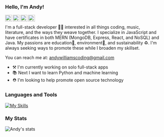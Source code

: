 ### Hello, I'm Andy!

<a href="https://www.linkedin.com/in/andrewcharleswilliams/">
  <img align="left" alt="Andy's LinkedIn" width="22px" src="https://raw.githubusercontent.com/peterthehan/peterthehan/master/assets/linkedin.svg" />
</a>
<a href="https://leetcode.com/acwilliams/">
  <img align="left" alt="Andy's leetcode" width="22px" src="https://cdn.jsdelivr.net/npm/simple-icons@3.0.1/icons/leetcode.svg" />
</a>

<a href="https://www.codewars.com/users/andycwilliams" target="blank"><img align="left" src="https://cdn.jsdelivr.net/npm/simple-icons@3.0.1/icons/codewars.svg" alt="Andy's Codewars" height="22px" width="22px" /></a>
<a href="https://stackoverflow.com/users/15759272/andy" target="blank"><img align="left" src="https://cdn.jsdelivr.net/npm/simple-icons@3.0.1/icons/stackoverflow.svg" alt="Andy's Stackoverflow" height="22px" width="22px" /></a><br>

<!--
<a href="https://www.hackerrank.com/" target="blank"><img align="left" src="https://cdn.jsdelivr.net/npm/simple-icons@3.0.1/icons/hackerrank.svg" alt="Andy's Hackerrank" height="22" width="22" /></a>
-->

I'm a full-stack developer 👨‍💻 interested in all things coding, music, literature, and the ways they weave together. I specialize in JavaScript and have certificates in both MERN (MongoDB, Express, React, and NoSQL) and Java. My passions are education🏫, environment🌱, and sustainability ♻. I'm always seeking ways to promote these while I broaden my skillset.

You can reach me at: andywilliamscoding@gmail.com

- ⚒ I'm currently working on solo full-stack apps
- 📚 Next I want to learn Python and machine learning
- ⛑ I'm looking to help promote open source technology

<!--
- 📚 I am currently learning
- 🤝 I'm looking to collaborate
- ❔ Ask me about
- 🎉 Fun fact: 
-->

### Languages and Tools

[![My Skills](https://skills.thijs.gg/icons?i=js,java,mongodb,expressjs,react,nodejs,html,css,jquery,kubernetes,mysql,tailwind,bootstrap,apollo,graphql,firebase,docker,spring,heroku,netlify,circleci&theme=light)](https://skills.thijs.gg)

### My Stats

<p><img align="center" src="https://github-readme-stats.vercel.app/api/top-langs?username=andycwilliams&show_icons=true&locale=en&layout=compact" alt="Andy's stats" />

<!--
![LinkedIn](https://img.shields.io/badge/linkedin-%230077B5.svg?style=for-the-badge&logo=linkedin&logoColor=white)
![Gmail](https://img.shields.io/badge/Gmail-D14836?style=for-the-badge&logo=gmail&logoColor=white)
![Slack](https://img.shields.io/badge/Slack-4A154B?style=for-the-badge&logo=slack&logoColor=white)
![WhatsApp](https://img.shields.io/badge/WhatsApp-25D366?style=for-the-badge&logo=whatsapp&logoColor=white)
-->
